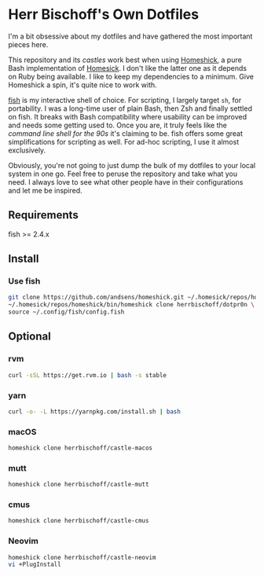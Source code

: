 # Herr Bischoff's Own Dotfiles

I'm a bit obsessive about my dotfiles and have gathered the most important pieces here.

This repository and its *castles* work best when using [Homeshick](https://github.com/andsens/homeshick), a pure Bash implementation of [Homesick](https://github.com/technicalpickles/homesick). I don't like the latter one as it depends on Ruby being available. I like to keep my dependencies to a minimum. Give Homeshick a spin, it's quite nice to work with.

[fish](https://www.fishshell.com) is my interactive shell of choice. For scripting, I largely target `sh`, for portability. I was a long-time user of plain Bash, then Zsh and finally settled on fish. It breaks with Bash compatibility where usability can be improved and needs some getting used to. Once you are, it truly feels like the *command line shell for the 90s* it's claiming to be. fish offers some great simplifications for scripting as well. For ad-hoc scripting, I use it almost exclusively.

Obviously, you're not going to just dump the bulk of my dotfiles to your local system in one go. Feel free to peruse the repository and take what you need. I always love to see what other people have in their configurations and let me be inspired.

## Requirements

fish >= 2.4.x

## Install

### Use fish
```sh
git clone https://github.com/andsens/homeshick.git ~/.homesick/repos/homeshick \
~/.homesick/repos/homeshick/bin/homeshick clone herrbischoff/dotpr0n \
source ~/.config/fish/config.fish
```

## Optional

### rvm
```sh
curl -sSL https://get.rvm.io | bash -s stable
```

### yarn
```sh
curl -o- -L https://yarnpkg.com/install.sh | bash
```

### macOS
```sh
homeshick clone herrbischoff/castle-macos
```

### mutt
```sh
homeshick clone herrbischoff/castle-mutt
```

### cmus
```sh
homeshick clone herrbischoff/castle-cmus
```

### Neovim
```sh
homeshick clone herrbischoff/castle-neovim
vi +PlugInstall
```
